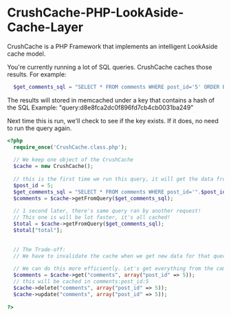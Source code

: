 CrushCache-PHP-LookAside-Cache-Layer
====================================


CrushCache is a PHP Framework that implements an intelligent LookAside cache model.


You're currently running a lot of SQL queries. CrushCache caches those results. For example:
```php
  $get_comments_sql = "SELECT * FROM comments WHERE post_id='5' ORDER BY date_written";
```

The results will stored in memcached under a key that contains a hash of the SQL
Example: "query:d8e8fca2dc0f896fd7cb4cb0031ba249"

Next time this is run, we'll check to see if the key exists. If it does, no need to run the query again.




```php
<?php
  require_once('CrushCache.class.php');
  
  // We keep one object of the CrushCache
  $cache = new CrushCache();
  
  // this is the first time we run this query, it will get the data from MySQL and cache it.
  $post_id = 5;
  $get_comments_sql = "SELECT * FROM comments WHERE post_id='".$post_id."' ORDER BY date_written";
  $comments = $cache->getFromQuery($get_comments_sql);
  
  // 1 second later, there's same query ran by another request!
  // This one is will be lot faster, it's all cached!
  $total = $cache->getFromQuery($get_comments_sql);
  $total["total"];
  
  
  // The Trade-off:
  // We have to invalidate the cache when we get new data for that query.
  
  // We can do this more efficiently. Let's get everything from the comment table where post_id = 5
  $comments = $cache->get("comments", array("post_id" => 5));
  // this will be cached in comments:post_id:5
  $cache->delete("comments", array("post_id" => 5));
  $cache->update("comments", array("post_id" => 5));
  
?>
```
